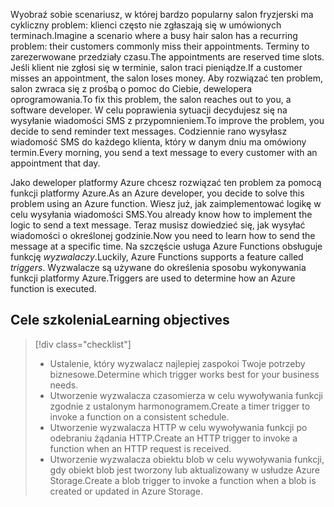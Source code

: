 <span data-ttu-id="feaf5-101">Wyobraź sobie scenariusz, w której bardzo popularny salon fryzjerski ma cykliczny problem: klienci często nie zgłaszają się w umówionych terminach.</span><span class="sxs-lookup"><span data-stu-id="feaf5-101">Imagine a scenario where a busy hair salon has a recurring problem: their customers commonly miss their appointments.</span></span> <span data-ttu-id="feaf5-102">Terminy to zarezerwowane przedziały czasu.</span><span class="sxs-lookup"><span data-stu-id="feaf5-102">The appointments are reserved time slots.</span></span> <span data-ttu-id="feaf5-103">Jeśli klient nie zgłosi się w terminie, salon traci pieniądze.</span><span class="sxs-lookup"><span data-stu-id="feaf5-103">If a customer misses an appointment, the salon loses money.</span></span> <span data-ttu-id="feaf5-104">Aby rozwiązać ten problem, salon zwraca się z prośbą o pomoc do Ciebie, dewelopera oprogramowania.</span><span class="sxs-lookup"><span data-stu-id="feaf5-104">To fix this problem, the salon reaches out to you, a software developer.</span></span> <span data-ttu-id="feaf5-105">W celu poprawienia sytuacji decydujesz się na wysyłanie wiadomości SMS z przypomnieniem.</span><span class="sxs-lookup"><span data-stu-id="feaf5-105">To improve the problem, you decide to send reminder text messages.</span></span> <span data-ttu-id="feaf5-106">Codziennie rano wysyłasz wiadomość SMS do każdego klienta, który w danym dniu ma omówiony termin.</span><span class="sxs-lookup"><span data-stu-id="feaf5-106">Every morning, you send a text message to every customer with an appointment that day.</span></span>

<span data-ttu-id="feaf5-107">Jako deweloper platformy Azure chcesz rozwiązać ten problem za pomocą funkcji platformy Azure.</span><span class="sxs-lookup"><span data-stu-id="feaf5-107">As an Azure developer, you decide to solve this problem using an Azure function.</span></span> <span data-ttu-id="feaf5-108">Wiesz już, jak zaimplementować logikę w celu wysyłania wiadomości SMS.</span><span class="sxs-lookup"><span data-stu-id="feaf5-108">You already know how to implement the logic to send a text message.</span></span> <span data-ttu-id="feaf5-109">Teraz musisz dowiedzieć się, jak wysyłać wiadomości o określonej godzinie.</span><span class="sxs-lookup"><span data-stu-id="feaf5-109">Now you need to learn how to send the message at a specific time.</span></span> <span data-ttu-id="feaf5-110">Na szczęście usługa Azure Functions obsługuje funkcję _wyzwalaczy_.</span><span class="sxs-lookup"><span data-stu-id="feaf5-110">Luckily, Azure Functions supports a feature called _triggers_.</span></span> <span data-ttu-id="feaf5-111">Wyzwalacze są używane do określenia sposobu wykonywania funkcji platformy Azure.</span><span class="sxs-lookup"><span data-stu-id="feaf5-111">Triggers are used to determine how an Azure function is executed.</span></span>

## <a name="learning-objectives"></a><span data-ttu-id="feaf5-112">Cele szkolenia</span><span class="sxs-lookup"><span data-stu-id="feaf5-112">Learning objectives</span></span>
> [!div class="checklist"]
> * <span data-ttu-id="feaf5-113">Ustalenie, który wyzwalacz najlepiej zaspokoi Twoje potrzeby biznesowe.</span><span class="sxs-lookup"><span data-stu-id="feaf5-113">Determine which trigger works best for your business needs.</span></span>
> * <span data-ttu-id="feaf5-114">Utworzenie wyzwalacza czasomierza w celu wywoływania funkcji zgodnie z ustalonym harmonogramem.</span><span class="sxs-lookup"><span data-stu-id="feaf5-114">Create a timer trigger to invoke a function on a consistent schedule.</span></span>
> * <span data-ttu-id="feaf5-115">Utworzenie wyzwalacza HTTP w celu wywoływania funkcji po odebraniu żądania HTTP.</span><span class="sxs-lookup"><span data-stu-id="feaf5-115">Create an HTTP trigger to invoke a function when an HTTP request is received.</span></span>
> * <span data-ttu-id="feaf5-116">Utworzenie wyzwalacza obiektu blob w celu wywoływania funkcji, gdy obiekt blob jest tworzony lub aktualizowany w usłudze Azure Storage.</span><span class="sxs-lookup"><span data-stu-id="feaf5-116">Create a blob trigger to invoke a function when a blob is created or updated in Azure Storage.</span></span>
